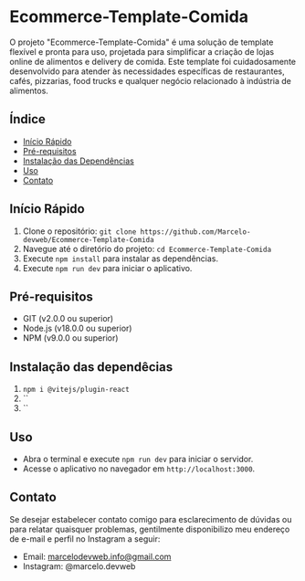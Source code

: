 # Ecommerce-Template-Comida

 O projeto "Ecommerce-Template-Comida" é uma solução de template flexível e pronta para uso, projetada para simplificar a criação de lojas online de alimentos e delivery de comida. Este template foi cuidadosamente desenvolvido para atender às necessidades específicas de restaurantes, cafés, pizzarias, food trucks e qualquer negócio relacionado à indústria de alimentos.

## Índice

- [Início Rápido](#início-rápido)
- [Pré-requisitos](#pré-requisitos)
- [Instalação das Dependências](#instalação-das-dependencias)
- [Uso](#uso)
- [Contato](#contato)

## Início Rápido

1. Clone o repositório: `git clone https://github.com/Marcelo-devweb/Ecommerce-Template-Comida`
2. Navegue até o diretório do projeto: `cd Ecommerce-Template-Comida`
3. Execute `npm install` para instalar as dependências.
4. Execute `npm run dev` para iniciar o aplicativo.

## Pré-requisitos

- GIT (v2.0.0 ou superior)
- Node.js (v18.0.0 ou superior)
- NPM (v9.0.0 ou superior)

## Instalação das dependêcias

1. `npm i @vitejs/plugin-react`
2. ``
3. ``

## Uso

- Abra o terminal e execute `npm run dev` para iniciar o servidor.
- Acesse o aplicativo no navegador em `http://localhost:3000`.

## Contato

Se desejar estabelecer contato comigo para esclarecimento de dúvidas ou para relatar quaisquer problemas, gentilmente disponibilizo meu endereço de e-mail e perfil no Instagram a seguir:

- Email: marcelodevweb.info@gmail.com
- Instagram: @marcelo.devweb